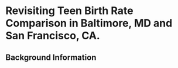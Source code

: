 # Revisiting Teen Birth Rate Comparison in Baltimore, MD and San Francisco, CA. 
## Background Information 
